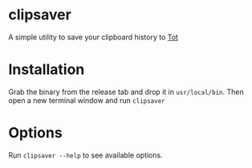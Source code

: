 # clipsaver

A simple utility to save your clipboard history to [Tot](https://tot.rocks)

# Installation

Grab the binary from the release tab and drop it in `usr/local/bin`. Then open a new terminal window and run `clipsaver`

# Options

Run `clipsaver --help` to see available options.
